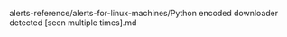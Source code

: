 alerts-reference/alerts-for-linux-machines/Python encoded downloader detected [seen multiple times].md